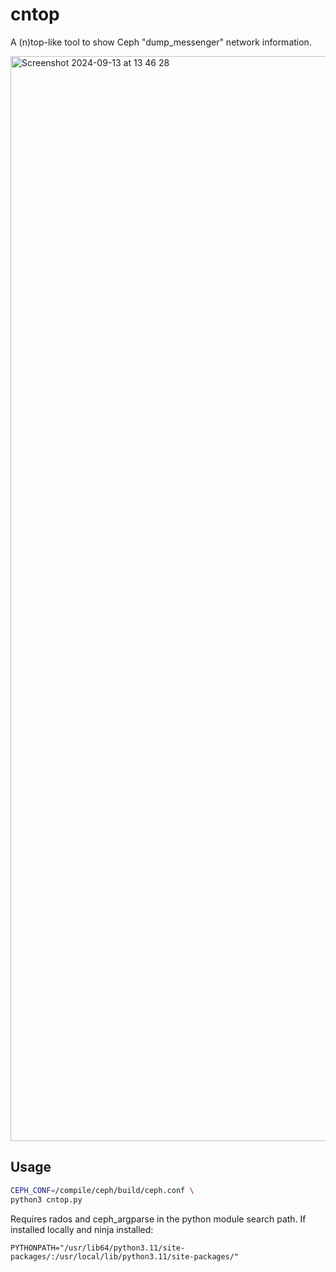 # cntop

A (n)top-like tool to show Ceph "dump_messenger" network information.

<img width="1736" alt="Screenshot 2024-09-13 at 13 46 28" src="https://github.com/user-attachments/assets/e4903e72-8437-462d-8b26-0f3e6df6cae3">


## Usage

```bash
CEPH_CONF=/compile/ceph/build/ceph.conf \
python3 cntop.py
```


Requires rados and ceph_argparse in the python module search path.
If installed locally and ninja installed:

    PYTHONPATH="/usr/lib64/python3.11/site-packages/:/usr/local/lib/python3.11/site-packages/"
